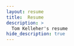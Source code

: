 ```yaml
---
layout: resume
title:  Resume
description: >
  Tom Kelleher's resume
hide_description: true 
---
```

